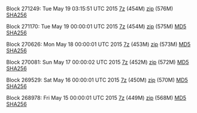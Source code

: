 Block 271249: Tue May 19 03:15:51 UTC 2015 [7z](https://transfer.sh/1en9B5/bootstrap.dat.20150519.7z) (454M) [zip](https://transfer.sh/11muyF/bootstrap.dat.20150519.zip) (576M) [SHA256](https://transfer.sh/16OseQ/sha256.txt)

Block 271170: Tue May 19 00:00:01 UTC 2015 [7z](https://transfer.sh/a8uaL/bootstrap.dat.20150519.7z) (454M) [zip](https://transfer.sh/I1zrC/bootstrap.dat.20150519.zip) (575M) [MD5](https://transfer.sh/F3DrO/md5.txt) [SHA256](https://transfer.sh/hyAHx/sha256.txt)

Block 270626: Mon May 18 00:00:01 UTC 2015 [7z](https://transfer.sh/NizAy/bootstrap.dat.20150518.7z) (453M) [zip](https://transfer.sh/17epFc/bootstrap.dat.20150518.zip) (573M) [MD5](https://transfer.sh/IiHT4/md5.txt) [SHA256](https://transfer.sh/k1qVH/sha256.txt)

Block 270081: Sun May 17 00:00:02 UTC 2015 [7z](https://transfer.sh/8QMDB/bootstrap.dat.20150517.7z) (452M) [zip](https://transfer.sh/11Du8X/bootstrap.dat.20150517.zip) (572M) [MD5](https://transfer.sh/udwri/md5.txt) [SHA256](https://transfer.sh/117PMO/sha256.txt)

Block 269529: Sat May 16 00:00:01 UTC 2015 [7z](https://transfer.sh/yEcAF/bootstrap.dat.20150516.7z) (450M) [zip](https://transfer.sh/fUkP8/bootstrap.dat.20150516.zip) (570M) [MD5](https://transfer.sh/8muod/md5.txt) [SHA256](https://transfer.sh/1div9f/sha256.txt)

Block 268978: Fri May 15 00:00:01 UTC 2015 [7z](https://transfer.sh/y8RGM/bootstrap.dat.20150515.7z) (449M) [zip](https://transfer.sh/ej1Gm/bootstrap.dat.20150515.zip) (568M) [MD5](https://transfer.sh/Q3Lja/md5.txt) [SHA256](https://transfer.sh/lBbIB/sha256.txt)

